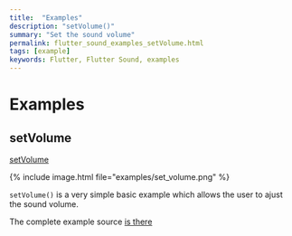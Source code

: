 ```yaml
---
title:  "Examples"
description: "setVolume()"
summary: "Set the sound volume"
permalink: flutter_sound_examples_setVolume.html
tags: [example]
keywords: Flutter, Flutter Sound, examples
---
```

# Examples


## setVolume

[setVolume](https://github.com/dooboolab/flutter_sound/blob/master/flutter_sound/example/lib/volume_control/volume_control.dart)

{% include image.html file="examples/set_volume.png" %}

`setVolume()` is a very simple basic example which allows the user to ajust the sound volume.

The complete example source [is there](https://github.com/dooboolab/flutter_sound/blob/master/flutter_sound/example/lib/volume_control/volume_control.dart)
